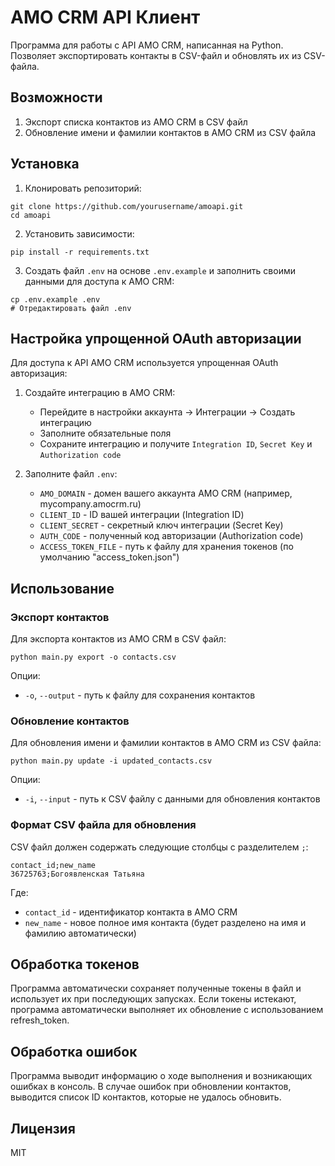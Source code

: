 # AMO CRM API Клиент

Программа для работы с API AMO CRM, написанная на Python. Позволяет экспортировать контакты в CSV-файл и обновлять их из CSV-файла.

## Возможности

1. Экспорт списка контактов из AMO CRM в CSV файл
2. Обновление имени и фамилии контактов в AMO CRM из CSV файла

## Установка

1. Клонировать репозиторий:
```
git clone https://github.com/yourusername/amoapi.git
cd amoapi
```

2. Установить зависимости:
```
pip install -r requirements.txt
```

3. Создать файл `.env` на основе `.env.example` и заполнить своими данными для доступа к AMO CRM:
```
cp .env.example .env
# Отредактировать файл .env
```

## Настройка упрощенной OAuth авторизации

Для доступа к API AMO CRM используется упрощенная OAuth авторизация:

1. Создайте интеграцию в AMO CRM:
   - Перейдите в настройки аккаунта -> Интеграции -> Создать интеграцию
   - Заполните обязательные поля
   - Сохраните интеграцию и получите `Integration ID`, `Secret Key` и `Authorization code`

2. Заполните файл `.env`:
   - `AMO_DOMAIN` - домен вашего аккаунта AMO CRM (например, mycompany.amocrm.ru)
   - `CLIENT_ID` - ID вашей интеграции (Integration ID)
   - `CLIENT_SECRET` - секретный ключ интеграции (Secret Key)
   - `AUTH_CODE` - полученный код авторизации (Authorization code)
   - `ACCESS_TOKEN_FILE` - путь к файлу для хранения токенов (по умолчанию "access_token.json")

## Использование

### Экспорт контактов

Для экспорта контактов из AMO CRM в CSV файл:

```
python main.py export -o contacts.csv
```

Опции:
- `-o`, `--output` - путь к файлу для сохранения контактов

### Обновление контактов

Для обновления имени и фамилии контактов в AMO CRM из CSV файла:

```
python main.py update -i updated_contacts.csv
```

Опции:
- `-i`, `--input` - путь к CSV файлу с данными для обновления контактов

### Формат CSV файла для обновления

CSV файл должен содержать следующие столбцы с разделителем `;`:

```
contact_id;new_name
36725763;Богоявленская Татьяна
```

Где:
- `contact_id` - идентификатор контакта в AMO CRM
- `new_name` - новое полное имя контакта (будет разделено на имя и фамилию автоматически)

## Обработка токенов

Программа автоматически сохраняет полученные токены в файл и использует их при последующих запусках. Если токены истекают, программа автоматически выполняет их обновление с использованием refresh_token.

## Обработка ошибок

Программа выводит информацию о ходе выполнения и возникающих ошибках в консоль. В случае ошибок при обновлении контактов, выводится список ID контактов, которые не удалось обновить.

## Лицензия

MIT